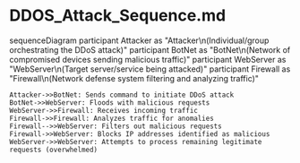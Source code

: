 # DDOS_Attack_Sequence.md
sequenceDiagram
    participant Attacker as "Attacker\n(Individual/group orchestrating the DDoS attack)"
    participant BotNet as "BotNet\n(Network of compromised devices sending malicious traffic)"
    participant WebServer as "WebServer\n(Target server/service being attacked)"
    participant Firewall as "Firewall\n(Network defense system filtering and analyzing traffic)"

    Attacker->>BotNet: Sends command to initiate DDoS attack
    BotNet->>WebServer: Floods with malicious requests
    WebServer->>Firewall: Receives incoming traffic
    Firewall->>Firewall: Analyzes traffic for anomalies
    Firewall-->>WebServer: Filters out malicious requests
    Firewall->>WebServer: Blocks IP addresses identified as malicious
    WebServer->>WebServer: Attempts to process remaining legitimate requests (overwhelmed)
